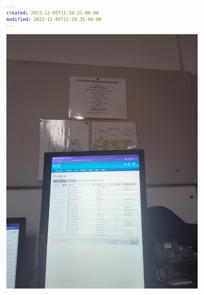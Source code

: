 ```yaml
---
created: 2023-12-05T11:26:21-08:00
modified: 2023-12-05T11:26:35-08:00
---
```


![Image](./c17129a8a4ac51623585d3ac3b74f250.jpg)
